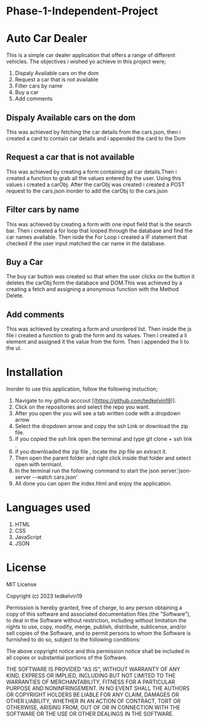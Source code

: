# Phase-1-Independent-Project
# Auto Car Dealer
This is a simple car dealer application that offers a range of different vehicles.
The objectives i wished yo achieve in this project were;
1. Dispaly Available cars on the dom
2. Request a car that is not available
3. Filter cars by name
4. Buy a car
5. Add comments
## Dispaly Available cars on the dom
This was achieved by fetching the car details from the cars.json, then i created a card to contain
car details and i appended the card to the Dom
## Request a car that is not available
This was achieved by creating a form containing all car details.Then i created a function to grab all the values entered by the user. Using this values i created a carObj. After the carObj was created i 
created a POST request to the cars.json inorder to add the carObj to the cars.json
## Filter cars by name
This was achieved by creating a form with one input field that is the search bar. Then i created a for loop that looped through the database and find the car names available. Then iside the For Loop i created a IF statement that checked if the user input matched the car name in the database.
## Buy a Car
The buy car button was created so that when the user clicks on the button it deletes the carObj form the databace and DOM.This was achieved by a creating a fetch and assigning a anonymous function with the Method Delete.
 ## Add comments
 This was achieved by creating a form and unordered list. Then inside the js file i created a  function to grab the form and its values. Then i created a li element and assigned it the value from the form. Then i  appended the li to the ul.
 # Installation
 Inorder to use this application, follow the following instuction;
 1. Navigate to my github acccout [(https://github.com/tedkelvin19)].
 2. Click on the repositories and select the repo you want. 
 3. After you open the you will see a tab written code with a dropdown arrow
 4. Select the dropdown arrow and copy the ssh Link or download the zip file.
 5. if you copied the ssh link open the terminal and type git clone + ssh link .
 6. if you downloaded the zip file , locate the zip file an extract it.
 7. Then open the parent folder and right click inside that folder and select open with termianl.
 8. In the terminal run the following command to start the json server.'json-server --watch cars.json' 
 9. All done you can open the index.html and enjoy the application.
 # Languages used 
 1. HTML
 2. CSS
 3. JavaScript
 4. JSON

 # License
 MIT License

Copyright (c) 2023 tedkelvin19

Permission is hereby granted, free of charge, to any person obtaining a copy
of this software and associated documentation files (the "Software"), to deal
in the Software without restriction, including without limitation the rights
to use, copy, modify, merge, publish, distribute, sublicense, and/or sell
copies of the Software, and to permit persons to whom the Software is
furnished to do so, subject to the following conditions:

The above copyright notice and this permission notice shall be included in all
copies or substantial portions of the Software.

THE SOFTWARE IS PROVIDED "AS IS", WITHOUT WARRANTY OF ANY KIND, EXPRESS OR
IMPLIED, INCLUDING BUT NOT LIMITED TO THE WARRANTIES OF MERCHANTABILITY,
FITNESS FOR A PARTICULAR PURPOSE AND NONINFRINGEMENT. IN NO EVENT SHALL THE
AUTHORS OR COPYRIGHT HOLDERS BE LIABLE FOR ANY CLAIM, DAMAGES OR OTHER
LIABILITY, WHETHER IN AN ACTION OF CONTRACT, TORT OR OTHERWISE, ARISING FROM,
OUT OF OR IN CONNECTION WITH THE SOFTWARE OR THE USE OR OTHER DEALINGS IN THE
SOFTWARE.